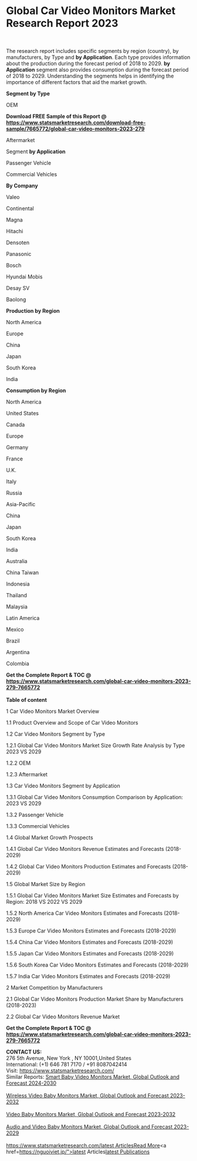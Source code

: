 <h1>Global Car Video Monitors Market Research Report 2023</h1><br/><p>The research report includes specific segments by region (country), by manufacturers, by Type and <strong>by Application</strong>. Each type provides information about the production during the forecast period of 2018 to 2029. <strong>by Application</strong> segment also provides consumption during the forecast period of 2018 to 2029. Understanding the segments helps in identifying the importance of different factors that aid the market growth.</p><p><strong>Segment by Type</strong></p><p>OEM</p><p><strong>Download FREE Sample of this Report @ <a href="https://www.statsmarketresearch.com/download-free-sample/7665772/global-car-video-monitors-2023-279">https://www.statsmarketresearch.com/download-free-sample/7665772/global-car-video-monitors-2023-279</a></strong></p><p>Aftermarket</p><p>Segment <strong>by Application</strong></p><p>Passenger Vehicle</p><p>Commercial Vehicles</p><p><strong>By Company</strong></p><p>Valeo</p><p>Continental</p><p>Magna</p><p>Hitachi</p><p>Densoten</p><p>Panasonic</p><p>Bosch</p><p>Hyundai Mobis</p><p>Desay SV</p><p>Baolong</p><p><strong>Production by Region</strong></p><p>North America</p><p>Europe</p><p>China</p><p>Japan</p><p>South Korea</p><p>India</p><p><strong>Consumption by Region</strong></p><p>North America</p><p>United States</p><p>Canada</p><p>Europe</p><p>Germany</p><p>France</p><p>U.K.</p><p>Italy</p><p>Russia</p><p>Asia-Pacific</p><p>China</p><p>Japan</p><p>South Korea</p><p>India</p><p>Australia</p><p>China Taiwan</p><p>Indonesia</p><p>Thailand</p><p>Malaysia</p><p>Latin America</p><p>Mexico</p><p>Brazil</p><p>Argentina</p><p>Colombia</p><div><b>Get the Complete Report & TOC @ <a href="https://www.statsmarketresearch.com/global-car-video-monitors-2023-279-7665772">https://www.statsmarketresearch.com/global-car-video-monitors-2023-279-7665772</a></b></div><br><b>Table of content</b><p>1 Car Video Monitors Market Overview<br />
 
  1.1 Product Overview and Scope of Car Video Monitors<br />
 
  1.2 Car Video Monitors Segment by Type<br />
 
  1.2.1 Global Car Video Monitors Market Size Growth Rate Analysis by Type 2023 VS 2029<br />
 
  1.2.2 OEM<br />
 
  1.2.3 Aftermarket<br />
 
  1.3 Car Video Monitors Segment by Application<br />
 
  1.3.1 Global Car Video Monitors Consumption Comparison by Application: 2023 VS 2029<br />
 
  1.3.2 Passenger Vehicle<br />
 
  1.3.3 Commercial Vehicles<br />
 
  1.4 Global Market Growth Prospects<br />
 
  1.4.1 Global Car Video Monitors Revenue Estimates and Forecasts (2018-2029)<br />
 
  1.4.2 Global Car Video Monitors Production Estimates and Forecasts (2018-2029)<br />
 
  1.5 Global Market Size by Region<br />
 
  1.5.1 Global Car Video Monitors Market Size Estimates and Forecasts by Region: 2018 VS 2022 VS 2029<br />
 
  1.5.2 North America Car Video Monitors Estimates and Forecasts (2018-2029)<br />
 
  1.5.3 Europe Car Video Monitors Estimates and Forecasts (2018-2029)<br />
 
  1.5.4 China Car Video Monitors Estimates and Forecasts (2018-2029)<br />
 
  1.5.5 Japan Car Video Monitors Estimates and Forecasts (2018-2029)<br />
 
  1.5.6 South Korea Car Video Monitors Estimates and Forecasts (2018-2029)<br />
 
  1.5.7 India Car Video Monitors Estimates and Forecasts (2018-2029)<br />
 
 2 Market Competition by Manufacturers<br />
 
  2.1 Global Car Video Monitors Production Market Share by Manufacturers (2018-2023)<br />
 
  2.2 Global Car Video Monitors Revenue Market <br><div><b>Get the Complete Report & TOC @ <a href="https://www.statsmarketresearch.com/global-car-video-monitors-2023-279-7665772">https://www.statsmarketresearch.com/global-car-video-monitors-2023-279-7665772</a></b></div></p> <b>CONTACT US:</b><br>276 5th Avenue, New York , NY 10001,United States<br>International: (+1) 646 781 7170 / +91 8087042414<br>Visit: <a href="https://www.statsmarketresearch.com/">https://www.statsmarketresearch.com/</a><br>Similar Reports: <a href="https://www.statsmarketresearch.com/global-car-video-monitors-2023-279-7665772">Smart Baby Video Monitors Market, Global Outlook and Forecast 2024-2030</a><br/><br/><a href="https://www.statsmarketresearch.com/global-car-video-monitors-2023-279-7665772">Wireless Video Baby Monitors Market, Global Outlook and Forecast 2023-2032</a><br/><br/><a href="https://www.statsmarketresearch.com/global-car-video-monitors-2023-279-7665772">Video Baby Monitors Market, Global Outlook and Forecast 2023-2032</a><br/><br/><a href="https://www.statsmarketresearch.com/global-car-video-monitors-2023-279-7665772">Audio and Video Baby Monitors Market, Global Outlook and Forecast 2023-2029</a><br/><br/><a href="https://gyeongbokgung.com">https://www.statsmarketresearch.com/</a><a href="https://hallyeomaritime.com">latest Articles</a><a href="https://jingwansa.com">Read More</a><a href=https://nguoiviet.jp/">latest Articles</a><a href="https://www.intelmarketresearch.com/">latest Publications</a>